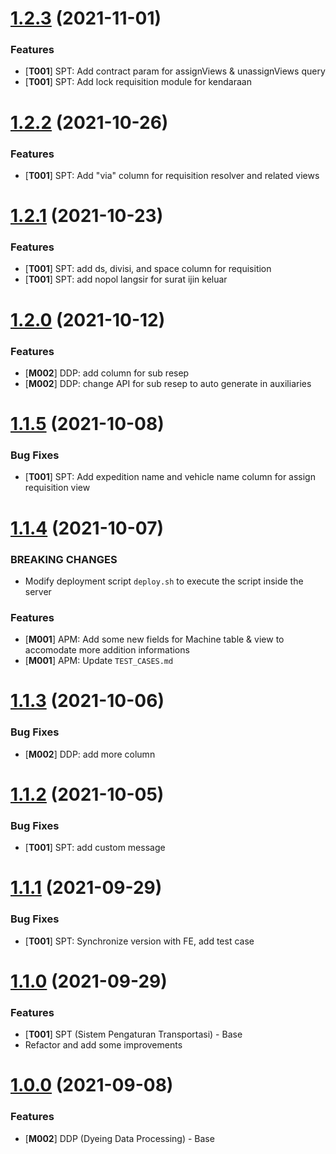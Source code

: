 <a name="1.2.3"></a>
# [1.2.3](https://gitlab.com/atjdev/ezio-api/-/merge_requests/51) (2021-11-01)

### Features

* [**T001**] SPT: Add contract param for assignViews & unassignViews query
* [**T001**] SPT: Add lock requisition module for kendaraan

<a name="1.2.2"></a>
# [1.2.2](https://gitlab.com/atjdev/ezio-api/-/merge_requests/49) (2021-10-26)

### Features

* [**T001**] SPT: Add "via" column for requisition resolver and related views

<a name="1.2.1"></a>
# [1.2.1](https://gitlab.com/atjdev/ezio-api/-/merge_requests/47) (2021-10-23)

### Features

* [**T001**] SPT: add ds, divisi, and space column for requisition
* [**T001**] SPT: add nopol langsir for surat ijin keluar

<a name="1.2.0"></a>
# [1.2.0](https://gitlab.com/atjdev/ezio-api/-/merge_requests/45) (2021-10-12)

### Features

* [**M002**] DDP: add column for sub resep
* [**M002**] DDP: change API for sub resep to auto generate in auxiliaries

<a name="1.1.5"></a>
# [1.1.5](https://gitlab.com/atjdev/ezio-api/-/merge_requests/43) (2021-10-08)

### Bug Fixes

* [**T001**] SPT: Add expedition name and vehicle name column for assign requisition view

<a name="1.1.4"></a>

# [1.1.4](https://gitlab.com/atjdev/ezio-api/-/merge_requests/41) (2021-10-07)

### BREAKING CHANGES

* Modify deployment script `deploy.sh` to execute the script inside the server

### Features

* [**M001**] APM: Add some new fields for Machine table & view to accomodate more addition informations
* [**M001**] APM: Update `TEST_CASES.md`

<a name="1.1.3"></a>
# [1.1.3](https://gitlab.com/atjdev/ezio-api/-/merge_requests/39) (2021-10-06)

### Bug Fixes

* [**M002**] DDP: add more column

<a name="1.1.2"></a>
# [1.1.2](https://gitlab.com/atjdev/ezio-api/-/merge_requests/37) (2021-10-05)

### Bug Fixes

* [**T001**] SPT: add custom message

<a name="1.1.1"></a>
# [1.1.1](https://gitlab.com/atjdev/ezio-web/-/merge_requests/16) (2021-09-29)

### Bug Fixes

* [**T001**] SPT: Synchronize version with FE, add test case

<a name="1.1.0"></a>
# [1.1.0](https://gitlab.com/atjdev/ezio-api/-/merge_requests/31) (2021-09-29)

### Features

* [**T001**] SPT (Sistem Pengaturan Transportasi) - Base
* Refactor and add some improvements

<a name="1.0.0"></a>
# [1.0.0](https://gitlab.com/atjdev/ezio-api/-/merge_requests/24) (2021-09-08)

### Features

* [**M002**] DDP (Dyeing Data Processing) - Base
